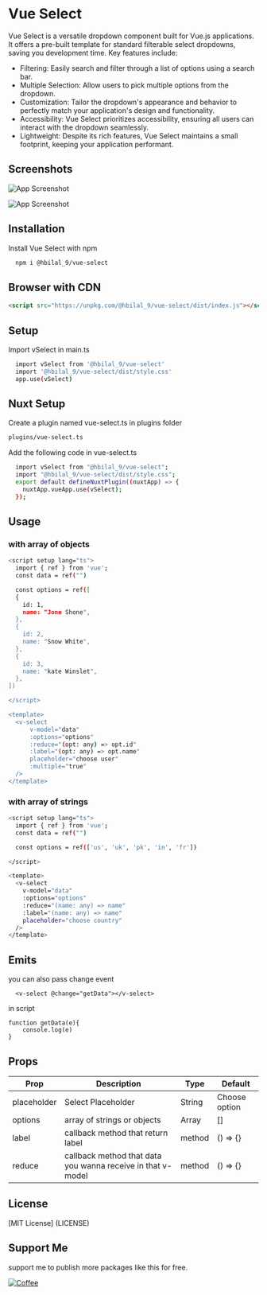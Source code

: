# Vue Select

Vue Select is a versatile dropdown component built for Vue.js applications. It offers a pre-built template for standard filterable select dropdowns, saving you development time. Key features include:

- Filtering: Easily search and filter through a list of options using a search bar.
- Multiple Selection: Allow users to pick multiple options from the dropdown.
- Customization: Tailor the dropdown's appearance and behavior to perfectly match your application's design and functionality.
- Accessibility: Vue Select prioritizes accessibility, ensuring all users can interact with the dropdown seamlessly.
- Lightweight: Despite its rich features, Vue Select maintains a small footprint, keeping your application performant.

## Screenshots

![App Screenshot](https://i.postimg.cc/WpDfRhw8/Screenshot-2024-05-28-at-1-58-09-PM.png)

![App Screenshot](https://i.postimg.cc/SKTV3hXH/Screen-Recording2024-05-28at1-55-11-PM-ezgif-com-video-to-gif-converter.gif)

## Installation

Install Vue Select with npm

```bash
  npm i @hbilal_9/vue-select
```

## Browser with CDN

```html
<script src="https://unpkg.com/@hbilal_9/vue-select/dist/index.js"></script>
```
    
## Setup

Import vSelect in main.ts

```bash
  import vSelect from '@hbilal_9/vue-select'
  import '@hbilal_9/vue-select/dist/style.css'
  app.use(vSelect)
```

## Nuxt Setup
Create a plugin named vue-select.ts in plugins folder
```bash
plugins/vue-select.ts
```
Add the following code in vue-select.ts
```bash
  import vSelect from "@hbilal_9/vue-select";
  import "@hbilal_9/vue-select/dist/style.css";
  export default defineNuxtPlugin((nuxtApp) => {
    nuxtApp.vueApp.use(vSelect);
  });

```

##  Usage
### with array of objects
```bash
<script setup lang="ts">
  import { ref } from 'vue';
  const data = ref("")

  const options = ref([
  {
	id: 1,
	name: "Jone Shone",
  },
  {
	id: 2,
	name: "Snow White",
  },
  {
	id: 3,
	name: "kate Winslet",
  },
])

</script>

<template>
  <v-select
	  v-model="data"
	  :options="options"
	  :reduce="(opt: any) => opt.id"
	  :label="(opt: any) => opt.name"
	  placeholder="choose user"
	  :multiple="true"
  />
</template>

```

### with array of strings
```bash
<script setup lang="ts">
  import { ref } from 'vue';
  const data = ref("")

  const options = ref(['us', 'uk', 'pk', 'in', 'fr'])

</script>

<template>
  <v-select
	v-model="data"
	:options="options"
	:reduce="(name: any) => name"
	:label="(name: any) => name"
    placeholder="choose country"
  />
</template>

```

## Emits
you can also pass change event
```
  <v-select @change="getData"></v-select>
```
in script

```
function getData(e){
    console.log(e)
}
```

## Props

| Prop          | Description                                                                                       | Type             | Default |
| ------------- | ------------------------------------------------------------------------------------------------- | ---------------- | ------- |
| placeholder      | Select Placeholder                                | String | Choose option      |
| options     | array of strings or objects                                                        | Array           | [] |
| label     | callback method that return label                                                        | method           | () => {} |
| reduce     |callback method that data you wanna receive in that v-model                                                  | method           | () => {} |

 
 ## License
 [MIT License] (LICENSE)

## Support Me
support me to publish more packages like this for free.

[![Coffee](https://img.shields.io/badge/Coffee-Buy%20me%20a%20coffee-yellow)](https://www.buymeacoffee.com/hbilal)